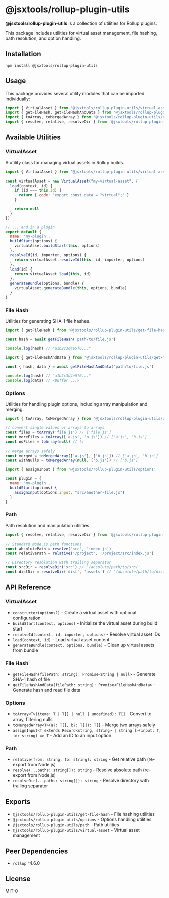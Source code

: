 # @jsxtools/rollup-plugin-utils

**@jsxtools/rollup-plugin-utils** is a collection of utilities for Rollup plugins.

This package includes utilities for virtual asset management, file hashing, path resolution, and option handling.

## Installation

```shell
npm install @jsxtools/rollup-plugin-utils
```

## Usage

This package provides several utility modules that can be imported individually:

```javascript
import { VirtualAsset } from '@jsxtools/rollup-plugin-utils/virtual-asset'
import { getFileHash, getFileHashAndData } from '@jsxtools/rollup-plugin-utils/get-file-hash'
import { toArray, toMergedArray } from '@jsxtools/rollup-plugin-utils/options'
import { resolve, relative, resolveDir } from '@jsxtools/rollup-plugin-utils/path'
```

## Available Utilities

### VirtualAsset

A utility class for managing virtual assets in Rollup builds.

```javascript
import { VirtualAsset } from '@jsxtools/rollup-plugin-utils/virtual-asset'

const virtualAsset = new VirtualAsset("my-virtual-asset", {
  load(context, id) {
    if (id === this.id) {
      return { code: 'export const data = "virtual";' }
    }

    return null
  }
})

// ... and in a plugin
export default {
  name: 'my-plugin',
  buildStart(options) {
    virtualAsset.buildStart(this, options)
  },
  resolveId(id, importer, options) {
    return virtualAsset.resolveId(this, id, importer, options)
  },
  load(id) {
    return virtualAsset.load(this, id)
  },
  generateBundle(options, bundle) {
    virtualAsset.generateBundle(this, options, bundle)
  }
}
```

### File Hash

Utilities for generating SHA-1 file hashes.

```javascript
import { getFileHash } from '@jsxtools/rollup-plugin-utils/get-file-hash'

const hash = await getFileHash('path/to/file.js')

console.log(hash) // "a1b2c3d4e5f6..."
```

```javascript
import { getFileHashAndData } from '@jsxtools/rollup-plugin-utils/get-file-hash'

const { hash, data } = await getFileHashAndData('path/to/file.js')

console.log(hash) // "a1b2c3d4e5f6..."
console.log(data) // <Buffer ...>
```

### Options

Utilities for handling plugin options, including array manipulation and merging.

```javascript
import { toArray, toMergedArray } from '@jsxtools/rollup-plugin-utils/options'

// convert single values or arrays to arrays
const files = toArray('file.js') // ['file.js']
const moreFiles = toArray(['a.js', 'b.js']) // ['a.js', 'b.js']
const noFiles = toArray(null) // []

// merge arrays safely
const merged = toMergedArray(['a.js'], ['b.js']) // ['a.js', 'b.js']
const withNulls = toMergedArray(null, ['b.js']) // ['b.js']
```

```javascript
import { assignInput } from '@jsxtools/rollup-plugin-utils/options'

const plugin = {
  name: 'my-plugin',
  buildStart(options) {
    assignInput(options.input, "src/another-file.js")
  }
}
```

### Path

Path resolution and manipulation utilities.

```javascript
import { resolve, relative, resolveDir } from '@jsxtools/rollup-plugin-utils/path'

// Standard Node.js path functions
const absolutePath = resolve('src', 'index.js')
const relativePath = relative('/project', '/project/src/index.js')

// Directory resolution with trailing separator
const srcDir = resolveDir('src') // '/absolute/path/to/src/'
const distDir = resolveDir('dist', 'assets') // '/absolute/path/to/dist/assets/'
```

## API Reference

### VirtualAsset

- `constructor(options?)` - Create a virtual asset with optional configuration
- `buildStart(context, options)` - Initialize the virtual asset during build start
- `resolveId(context, id, importer, options)` - Resolve virtual asset IDs
- `load(context, id)` - Load virtual asset content
- `generateBundle(context, options, bundle)` - Clean up virtual assets from bundle

### File Hash

- `getFileHash(filePath: string): Promise<string | null>` - Generate SHA-1 hash of file
- `getFileHashAndData(filePath: string): Promise<FileHashAndData>` - Generate hash and read file data

### Options

- `toArray<T>(items: T | T[] | null | undefined): T[]` - Convert to array, filtering nulls
- `toMergedArray<T>(a?: T[], b?: T[]): T[]` - Merge two arrays safely
- `assignInput<T extends Record<string, string> | string[]>(input: T, id: string) => T` - Add an ID to an input option

### Path

- `relative(from: string, to: string): string` - Get relative path (re-export from Node.js)
- `resolve(...paths: string[]): string` - Resolve absolute path (re-export from Node.js)
- `resolveDir(...paths: string[]): string` - Resolve directory with trailing separator

## Exports

- `@jsxtools/rollup-plugin-utils/get-file-hash` - File hashing utilities
- `@jsxtools/rollup-plugin-utils/options` - Options handling utilities
- `@jsxtools/rollup-plugin-utils/path` - Path utilities
- `@jsxtools/rollup-plugin-utils/virtual-asset` - Virtual asset management

## Peer Dependencies

- `rollup` ^4.6.0

## License

MIT-0
